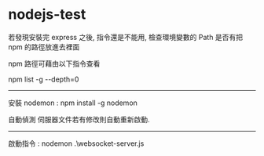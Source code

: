 # nodejs-test

若發現安裝完 express 之後, 指令還是不能用, 檢查環境變數的 Path 是否有把 npm 的路徑放進去裡面

npm 路徑可藉由以下指令查看  

npm list -g --depth=0

----

安裝 nodemon : 
npm install -g nodemon

自動偵測 伺服器文件若有修改則自動重新啟動.

----
啟動指令 : 
nodemon .\websocket-server.js
